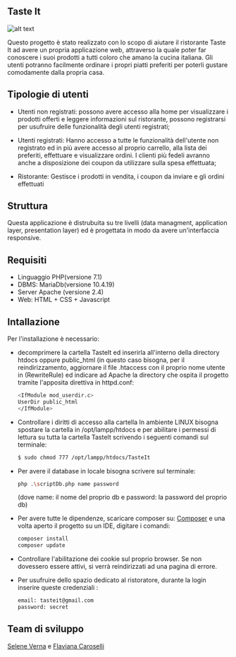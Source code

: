 ## Taste It

![alt text](https://wallpapercave.com/wp/wp1874159.jpg)

  Questo progetto è stato realizzato con lo scopo di aiutare il ristorante Taste It ad avere un propria applicazione web,
  attraverso la quale poter far conoscere i suoi prodotti a tutti coloro che amano la cucina italiana.
  Gli utenti potranno facilmente ordinare i propri piatti preferiti per poterli gustare comodamente dalla propria casa.


## Tipologie di utenti

- Utenti non registrati: 
  possono avere accesso alla home per visualizzare i prodotti offerti e leggere informazioni sul ristorante,
  possono registrarsi per usufruire delle funzionalità degli utenti registrati;
  
- Utenti registrati: 
  Hanno accesso a tutte le funzionalità dell'utente non registrato ed in più avere accesso al proprio carrello,
  alla lista dei preferiti, effettuare e visualizzare ordini. I clienti più fedeli avranno anche a
  disposizione dei coupon da utilizzare sulla spesa effettuata;

- Ristorante:
  Gestisce i prodotti in vendita, i coupon da inviare e gli ordini effettuati
  
## Struttura

  Questa applicazione è distrubuita su tre livelli (data managment, application layer, presentation layer) ed è progettata
  in modo da avere un'interfaccia responsive.

## Requisiti

- Linguaggio PHP(versione 7.1)
- DBMS: MariaDb(versione 10.4.19)
- Server Apache (versione 2.4)
- Web: HTML + CSS + Javascript

## Intallazione

  Per l'installazione è necessario:
 
- decomprimere la cartella TasteIt ed inserirla all'interno della directory htdocs 
  oppure public_html (in questo caso bisogna, per il reindirizzamento, aggiornare il
  file .htaccess con il proprio nome utente in (RewriteRule) ed indicare ad Apache 
  la directory che ospita il progetto tramite l'apposita direttiva in httpd.conf:
  
  ```bash
  <IfModule mod_userdir.c>
  UserDir public_html
  </IfModule>
  ```

- Controllare i diritti di accesso alla cartella
  In ambiente LINUX bisogna spostare la cartella in /opt/lampp/htdocs e per abilitare
  i permessi di lettura su tutta la cartella TasteIt scrivendo i seguenti comandi sul terminale: 

  ```bash
  $ sudo chmod 777 /opt/lampp/htdocs/TasteIt

  ```
  
- Per avere il database in locale bisogna scrivere sul terminale:

  ```bash
  php .\scriptDb.php name password

  ```
  (dove name: il nome del proprio db e password: la password del proprio db)
  
  
- Per avere tutte le dipendenze, scaricare composer su:
  [Composer](https://getcomposer.org/) e
  una volta aperto il progetto su un IDE, digitare i comandi: 

  ```bash
  composer install
  composer update

  ```
    
- Controllare l'abilitazione dei cookie sul proprio browser. Se non dovessero essere attivi, si verrà
  reindirizzati ad una pagina di errore.

- Per usufruire dello spazio dedicato al ristoratore, durante la login inserire queste credenziali : 
  ```bash
  email: tasteit@gmail.com
  password: secret
  ```
  
## Team di sviluppo

 [Selene Verna](https://github.com/SelVer99) e 
 [Flaviana Caroselli](https://github.com/Flacaro)
 

  

